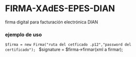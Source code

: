 # FIRMA-XAdES-EPES-DIAN
firma digital para facturación electrónica DIAN

<h3>ejemplo de uso</h3>

 ````$firma = new Firma("ruta del cetficado .p12","password del certificado"); ````
$signature = $firma->firmar(xml a firmar);



